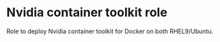 # Nvidia container toolkit role

Role to deploy Nvidia container toolkit for Docker on both RHEL9/Ubuntu.
